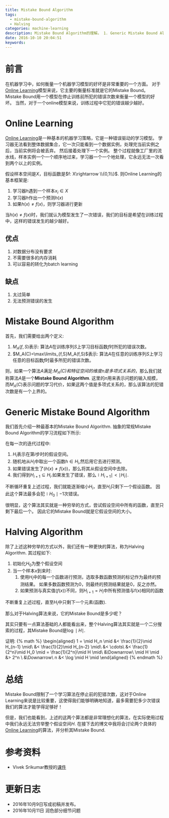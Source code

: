 ```yaml
---
title: Mistake Bound Algorithm
tags:
  - mistake-bound-algorithm
  - Halving
categories: machine-learning
description: Mistake Bound Algorithm的理解。 1. Generic Mistake Bound Algorithm 2. Halving Algorithm
date: 2016-10-10 20:04:51
keywords:
---
```






# 前言

在机器学习中，如何衡量一个机器学习模型的好坏是非常重要的一个方面。
对于[Online Learning][]模型来说，它主要的衡量标准就是它的Mistake Bound。
Mistake Bound用一个模型在停止训练前所犯的错误次数来衡量一个模型的好坏。
当然，对于一个online模型来说，训练过程中它犯的错误越少越好。

# Online Learning

[Online Learning][]是一种基本的机器学习策略，它是一种错误驱动的学习模型。
学习器无法看到整体数据集合，它一次只能看到一个数据实例，处理完当前实例之后，当前实例将会被丢弃。
然后接着处理下一个实例。
整个过程就像工厂里的流水线，样本实例一个一个顺序地过来，学习器一个一个地处理，它永远无法一次看到两个以上的实例。

假设样本空间是$X$，目标函数是$f: X\rightarrow \\{0,1\\}$.
则Online Learning的基本框架是:
1. 学习器$h$遇到一个样本$x_i\in X$
2. 学习器$h$作出一个预测$h(x)$
3. 如果$h(x)\neq f(x)$，则学习器进行更新

当$h(x)\neq f(x)$时，我们就认为模型发生了一次错误，我们的目标是希望在训练过程中，这样的错误发生的越少越好。

## 优点

1. 对数据分布没有要求
2. 不需要很多的内存消耗
3. 可以容易的转化为batch learning

## 缺点

1. 太过简单
2. 无法预测错误的发生

# Mistake Bound Algorithm

首先，我们需要给出两个定义:

1. $M_A(f,S)$表示: 算法$A$在训练序列$S$上学习目标函数$f$时所犯的错误次数。
2. $M_A(C)=\max\limits_{f,S}M_A(f,S)$表示: 算法$A$在任意的训练序列$S$上学习任意的目标函数$f$时最多所犯的错误次数。

则，如果一个算法$A$满足:*$M_A(C)$和特征空间的维度$n$是多项式关系的*，那么我们就称算法$A$是一个**Mistake Bound Algorithm**.
这里的$n$用来表示问题的输入规模，而$M_A(C)$表示问题的学习代价，如果这两个值是多项式关系的，那么该算法的犯错次数是有一个上界的。


# Generic Mistake Bound Algorithm

我们首先介绍一种最基本的Mistake Bound Algorithm.
抽象的常规Mistake Bound Algorithm的学习流程如下所示:

在每一次的迭代过程中:
1. $H_i$表示在第$i$步时的假设空间。
2. 随机地从$H_i$中取出一个函数$h\in H_i$,然后用它去进行预测。
3. 如果错误发生了($h(x)\neq f(x)$)，那么将其从假设空间中去除。
4. 我们得到$H_{i+1}\subseteq H_i$.如果发生了错误，那么$\mid H_{i+1}\mid < \mid H_i \mid$.

不断循环重复上述过程，我们就能逐渐缩小$H_i$，直至$H_i$只剩下一个假设函数。
因此这个算法最多会犯$\mid H_0\mid-1$次错误。

很明显，这个算法其实就是一种穷举的方式，尝试假设空间中所有的函数，直至只剩下最后一个。
因此它的Mistake Bound就是它假设空间的大小。


# Halving Algorithm

除了上述这种穷举的方式以外，我们还有一种更快的算法，称为Halving Algorithm.
其过程如下:
1. 初始化$H_0$为整个假设空间
2. 当一个样本$x$到来时:
    1. 使用$H_i$中的每一个函数进行预测，选取多数函数预测的标记作为最终的预测结果。
        如果多数函数预测为$0$，则最终的预测结果就是$0$，反之亦然。
    2. 如果预测与真实值($f(x)$)不同，则$H_{i+1}=H_i\text{中所有预测值与f(x)相同的函数}$

不断重复上述过程，直至$H_i$中只剩下一个元素(函数).

那么对于Halving算法来说，它的Mistake Bound是多少呢？

其实只要有一点算法基础的人都能看出来，整个Halving算法其实就是一个二分搜索的过程，其Mistake Bound是$\log \mid H \mid$.

证明:
{% math %}
\begin{aligned}
1 = \mid H_n \mid &< \frac{1}{2}\mid H_{n-1} \mid\\
                  &< \frac{1}{2}\mid H_{n-2} \mid\\
                  &< \cdots\\
                  &< \frac{1}{2^n}\mid H_0 \mid = \frac{1}{2^n}\mid H \mid\\
                  &\Downarrow\\
            \mid H \mid &> 2^n \\
                  &\Downarrow\\
            n &< \log \mid H \mid
\end{aligned}
{% endmath %}


# 总结

Mistake Bound限制了一个学习算法在停止前的犯错次数，这对于Online Learning来说是比较重要，这使得我们能够明确地知道，最多需要犯多少次错误我们的算法才能学得足够好！

但是，我们也能看到，上述的这两个算法都是非常理想化的算法，在实际使用过程中我们永远无法穷举整个假设空间$H$.
在接下去的博文中我将会讨论两个具体的[Online Learning][]的算法，并分析其Mistake Bound.


# 参考资料

- Vivek Srikumar教授的[课件][Vivek]

# 更新日志

- 2016年10月9日写成初稿并发布。
- 2016年10月11日 润色部分细节问题

[Online Learning]: https://en.wikipedia.org/wiki/Online_machine_learning
[Vivek]: http://svivek.com/teaching/machine-learning/fall2016/lectures/06-online-learning-perceptron.html
